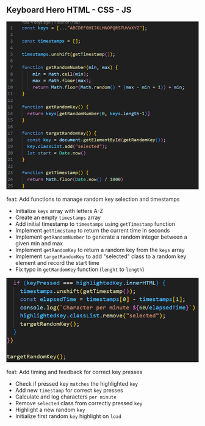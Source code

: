 ## Keyboard Hero HTML - CSS - JS

![Conventer](1.png)

feat: Add functions to manage random key selection and timestamps

- Initialize `keys` array with letters A-Z
- Create an empty `timestamps` array
- Add initial timestamp to `timestamps` using `getTimestamp` function
- Implement `getTimestamp` to return the current time in seconds
- Implement `getRandomNumber` to generate a random integer between a given min and max
- Implement `getRandomKey` to return a random key from the `keys` array
- Implement `targetRandomKey` to add "selected" class to a random key element and record the start time
- Fix typo in `getRandomKey` function (`lenght` to `length`)


![Conventer](2.png)

feat: Add timing and feedback for correct key presses

- Check if pressed key `matches` the highlighted `key`
- Add new `timestamp` for correct `key` presses
- Calculate and log characters `per minute`
- Remove `selected` class from correctly pressed `key`
- Highlight a new random `key`
- Initialize first random `key` highlight on `load`
